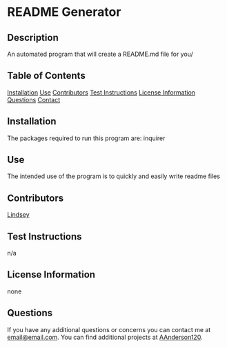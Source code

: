 # README Generator

  ## Description
  An automated program that will create a README.md file for you/

  ## Table of Contents
  
  [Installation](#installation)
  [Use](#use)
  [Contributors](#contributors)
  [Test Instructions](#test-instructions)
  [License Information](#license-information)
  [Questions](#questions)
  [Contact](#contact)
    
  ## Installation
  The packages required to run this program are: inquirer
  
  ## Use
  The intended use of the program is to quickly and easily write readme files
  
  ## Contributors
  [Lindsey](https://github.com/LindseyM20)
  
  ## Test Instructions
  n/a
  
  ## License Information
  none
  
  ## Questions
  If you have any additional questions or concerns you can contact me at email@email.com. You can find additional projects at [AAnderson120](https://github.com/AAnderson120). 

  